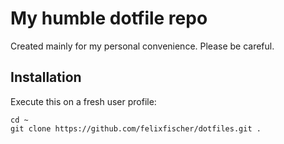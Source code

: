 # My humble dotfile repo

Created mainly for my personal convenience. Please be careful.

## Installation

Execute this on a fresh user profile:

    cd ~
    git clone https://github.com/felixfischer/dotfiles.git .
